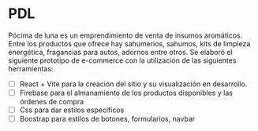 # PDL
Pócima de luna es un emprendimiento de venta de insumos aromáticos. Entre los productos que ofrece hay sahumerios, sahumos, kits de limpieza energética, fragancias para autos, adornos entre otros.
Se elaboró el siguiente prototipo de e-commerce con la utilización de las siguientes herramientas:

-[ ] React + Vite para la creación del sitio y su visualización en desarrollo.
-[ ] Firebase para el almanamiento de los productos disponibles y las órdenes de compra
-[ ] Css para dar estilos específicos
-[ ] Boostrap para estilos de botones, formularios, navbar
